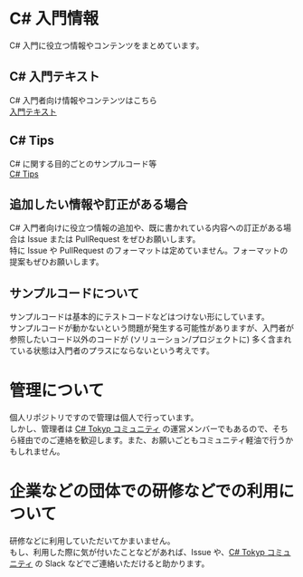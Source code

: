 # C# 入門情報

C# 入門に役立つ情報やコンテンツをまとめています。  

## C# 入門テキスト

C# 入門者向け情報やコンテンツはこちら  
[入門テキスト](./textbook/textbook.md)

## C# Tips
C# に関する目的ごとのサンプルコード等  
[C# Tips](./tips/tips.md)

## 追加したい情報や訂正がある場合

C# 入門者向けに役立つ情報の追加や、既に書かれている内容への訂正がある場合は Issue または PullRequest をぜひお願いします。  
特に Issue や PullRequest のフォーマットは定めていません。フォーマットの提案もぜひお願いします。  

## サンプルコードについて
サンプルコードは基本的にテストコードなどはつけない形にしています。  
サンプルコードが動かないという問題が発生する可能性がありますが、入門者が参照したいコード以外のコードが (ソリューション/プロジェクトに) 多く含まれている状態は入門者のプラスにならないという考えです。

# 管理について

個人リポジトリですので管理は個人で行っています。  
しかし、管理者は [C# Tokyp コミュニティ](https://csharp-tokyo.connpass.com/) の運営メンバーでもあるので、そちら経由でのご連絡を歓迎します。また、お願いごともコミュニティ軽油で行うかもしれません。  

# 企業などの団体での研修などでの利用について

研修などに利用していただいてかまいません。  
もし、利用した際に気が付いたことなどがあれば、Issue や、[C# Tokyp コミュニティ](https://csharp-tokyo.connpass.com/) の Slack などでご連絡いただけると助かります。  
